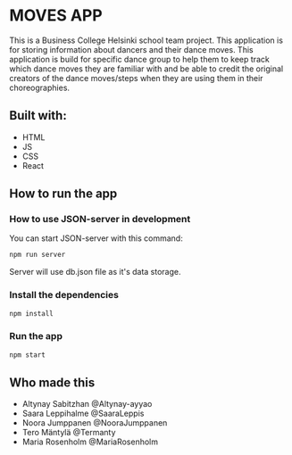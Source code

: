 # MOVES APP

This is a Business College Helsinki school team project.
This application is for storing information about dancers and their dance moves.
This application is build for specific dance group to help them to keep track which dance moves they are familiar with and be able to credit the original creators of the dance moves/steps when they are using them in their choreographies.

## Built with:

- HTML
- JS
- CSS
- React

## How to run the app

### How to use JSON-server in development

You can start JSON-server with this command:

```zsh
npm run server
```

Server will use db.json file as it's data storage.

### Install the dependencies

```zsh
npm install
```

### Run the app

```zsh
npm start
```

## Who made this

- Altynay Sabitzhan @Altynay-ayyao
- Saara Leppihalme @SaaraLeppis
- Noora Jumppanen @NooraJumppanen
- Tero Mäntylä @Termanty
- Maria Rosenholm @MariaRosenholm
